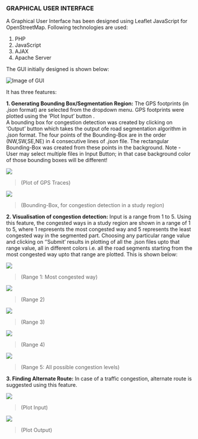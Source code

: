 ### GRAPHICAL USER INTERFACE


A Graphical User Interface has been designed using Leaflet JavaScript for OpenStreetMap. 
 Following technologies are used: <br/>
1.	PHP <br/>
2.	JavaScript <br/>
3.	AJAX <br/>
4.	Apache Server

The GUI initially designed is shown below:

![Image of GUI](https://github.com/cs60050/MacTrackz/blob/master/Picture/GUI.png)

 
It has three features:

**1.	Generating Bounding Box/Segmentation Region:**
	The GPS footprints (in *.json* format) are selected from the dropdown menu. 
	GPS footprints were plotted using the ‘Plot Input’ button .  
	A bounding box for congestion detection was created by clicking on ‘Output’ button 		which takes the output ofe road segmentation algorithm in *.json* format. The four   	 points of the Bounding-Box are in the order (NW,SW,SE,NE) in 4 consecutive lines of 	 *.json* file. The rectangular Bounding-Box was created from these points in the 	 	 background. 
Note - User may select multiple files in Input Button; in that case background color of those bounding boxes will be different! 

![](https://github.com/cs60050/MacTrackz/blob/master/Picture/Feature1_Input.png)

> (Plot of GPS Traces)


![](https://github.com/cs60050/MacTrackz/blob/master/Picture/Feature1_Output.png)

> (Bounding-Box, for congestion detection in a study region)


**2.	Visualisation of congestion detection:**
	Input is a range from 1 to 5.
	Using this feature, the congested ways in a study region are shown in a range of 1 to 	  5, where 1 represents the most congested way and 5 represents the least congested way 	in the segmented part. 
	Choosing any particular range value and clicking on ‘’Submit’ results in plotting of 	 all the .json files upto that range value, all in different colors i.e. all the road 	  segments starting from the most congested way upto that range are plotted. 
	This is shown below:
    
![](https://github.com/cs60050/MacTrackz/blob/master/Picture/Feature2_1.png)

 > (Range 1: Most congested way)



![](https://github.com/cs60050/MacTrackz/blob/master/Picture/Feature2_2.png)

   > (Range 2)



![](https://github.com/cs60050/MacTrackz/blob/master/Picture/Feature2_3.png)

   > (Range 3)
   
   

![](https://github.com/cs60050/MacTrackz/blob/master/Picture/Feature2_4.png)

   > (Range 4)
   
   

![](https://github.com/cs60050/MacTrackz/blob/master/Picture/Feature2_5.png)

   > (Range 5: All possible congestion levels)

**3.	Finding Alternate Route:**
	In case of a traffic congestion, alternate route is suggested using this feature.  


![](https://github.com/cs60050/MacTrackz/blob/master/Picture/Feature3_input.png)

> (Plot Input)


![](https://github.com/cs60050/MacTrackz/blob/master/Picture/Feature3_output.png)

> (Plot Output)

